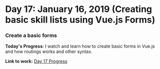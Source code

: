 # Day 17: January 16, 2019 (Creating basic skill lists using Vue.js Forms)
### Create a basic forms

**Today's Progress**: I watch and learn how to create basic forms in Vue.js and how routings works and other syntax.

**Link to work:**
[Day 17 Progress](https://github.com/jamesmonsarvas/1-100DaysOfCode/blob/master/days/17/source/vue-skills)